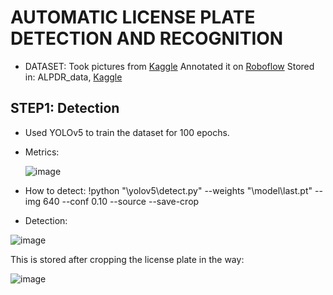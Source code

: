 # AUTOMATIC LICENSE PLATE DETECTION AND RECOGNITION

- DATASET:
  Took pictures from [Kaggle](https://www.kaggle.com/datasets/andrewmvd/car-plate-detection)
  Annotated it on [Roboflow](https://app.roboflow.com/)
  Stored in: ALPDR_data, [Kaggle](https://www.kaggle.com/datasets/sinha05/alpdr-dataset)

## STEP1: Detection
- Used YOLOv5 to train the dataset for 100 epochs.
- Metrics:
  
  ![image](https://github.com/user-attachments/assets/6e5a29a6-d4ea-4224-aaf8-419ee1ff7147)

- How to detect:
!python "\yolov5\detect.py" --weights "\model\last.pt" --img 640 --conf 0.10 --source <img-path> --save-crop

- Detection:
  
![image](https://github.com/user-attachments/assets/8927d8df-9776-4a33-acc3-03a920746fb7)


This is stored after cropping the license plate in the way:


![image](https://github.com/user-attachments/assets/ac39db58-eb97-4d7e-882a-7114897c9946)

